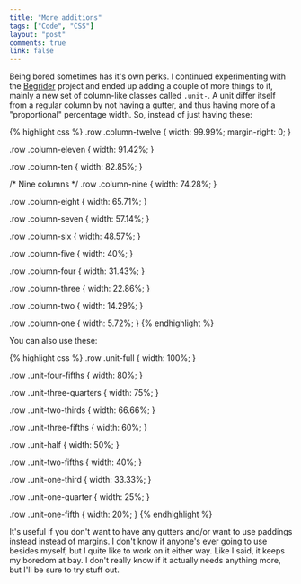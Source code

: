 ```yaml
---
title: "More additions"
tags: ["Code", "CSS"]
layout: "post"
comments: true
link: false
---
```


Being bored sometimes has it's own perks. I continued experimenting with the
[Begrider](/projects/begrider/) project and ended up adding a couple of more
things to it, mainly a new set of column-like classes called `.unit-`. A unit
differ itself from a regular column by not having a gutter, and thus having more
of a "proportional" percentage width. So, instead of just having these:

{% highlight css %}
.row .column-twelve {
  width: 99.99%;
  margin-right: 0;
}

.row .column-eleven {
  width: 91.42%;
}

.row .column-ten {
  width: 82.85%;
}

/* Nine columns */
.row .column-nine {
  width: 74.28%;
}

.row .column-eight {
  width: 65.71%;
}

.row .column-seven {
  width: 57.14%;
}

.row .column-six {
  width: 48.57%;
}

.row .column-five {
  width: 40%;
}

.row .column-four {
  width: 31.43%;
}

.row .column-three {
  width: 22.86%;
}

.row .column-two {
  width: 14.29%;
}

.row .column-one {
  width: 5.72%;
}
{% endhighlight %}

You can also use these:

{% highlight css %}
.row .unit-full {
  width: 100%;
}

.row .unit-four-fifths {
  width: 80%;
}

.row .unit-three-quarters {
  width: 75%;
}

.row .unit-two-thirds {
  width: 66.66%;
}

.row .unit-three-fifths {
  width: 60%;
}

.row .unit-half {
  width: 50%;
}

.row .unit-two-fifths {
  width: 40%;
}

.row .unit-one-third {
  width: 33.33%;
}

.row .unit-one-quarter {
  width: 25%;
}

.row .unit-one-fifth {
  width: 20%;
}
{% endhighlight %}

It's useful if you don't want to have any gutters and/or want to use paddings
instead instead of margins. I don't know if anyone's ever going to use besides
myself, but I quite like to work on it either way. Like I said, it keeps my
boredom at bay. I don't really know if it actually needs anything more, but I'll
be sure to try stuff out.
